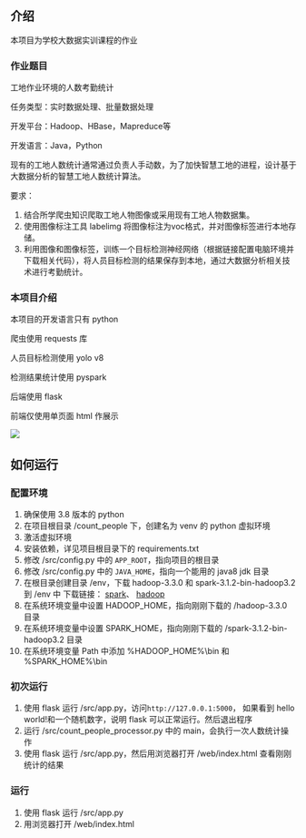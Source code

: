 
## 介绍

本项目为学校大数据实训课程的作业

### 作业题目

工地作业环境的人数考勤统计

任务类型：实时数据处理、批量数据处理

开发平台：Hadoop、HBase，Mapreduce等

开发语言：Java，Python

现有的工地人数统计通常通过负责人手动数，为了加快智慧工地的进程，设计基于大数据分析的智慧工地人数统计算法。

要求：
1. 结合所学爬虫知识爬取工地人物图像或采用现有工地人物数据集。
2. 使用图像标注工具 labelimg 将图像标注为voc格式，并对图像标签进行本地存储。
3. 利用图像和图像标签，训练一个目标检测神经网络（根据链接配置电脑环境并下载相关代码），将人员目标检测的结果保存到本地，通过大数据分析相关技术进行考勤统计。

### 本项目介绍

本项目的开发语言只有 python

爬虫使用 requests 库

人员目标检测使用 yolo v8

检测结果统计使用 pyspark

后端使用 flask

前端仅使用单页面 html 作展示

![](./web/1.png)

## 如何运行

### 配置环境

1.  确保使用 3.8 版本的 python
2.  在项目根目录 /count_people 下，创建名为 venv 的 python 虚拟环境
3.  激活虚拟环境
4.  安装依赖，详见项目根目录下的 requirements.txt
5.  修改 /src/config.py 中的 `APP_ROOT`，指向项目的根目录
6.  修改 /src/config.py 中的 `JAVA_HOME`，指向一个能用的 java8 jdk 目录
7.  在根目录创建目录 /env，下载 hadoop-3.3.0 和 spark-3.1.2-bin-hadoop3.2 到 /env 中
    下载链接：
    [spark](https://archive.apache.org/dist/spark/spark-3.1.2/)、
    [hadoop](https://archive.apache.org/dist/hadoop/common/hadoop-3.3.0/)
8.  在系统环境变量中设置 HADOOP_HOME，指向刚刚下载的 /hadoop-3.3.0 目录 
9.  在系统环境变量中设置 SPARK_HOME，指向刚刚下载的 /spark-3.1.2-bin-hadoop3.2 目录
10. 在系统环境变量 Path 中添加 %HADOOP_HOME%\bin 和 %SPARK_HOME%\bin

### 初次运行

1.  使用 flask 运行 /src/app.py，访问`http://127.0.0.1:5000`，
    如果看到 hello world!和一个随机数字，说明 flask 可以正常运行。然后退出程序
2.  运行 /src/count_people_processor.py 中的 main，会执行一次人数统计操作
3.  使用 flask 运行 /src/app.py，然后用浏览器打开 /web/index.html 查看刚刚统计的结果

### 运行

1. 使用 flask 运行 /src/app.py
2. 用浏览器打开 /web/index.html
